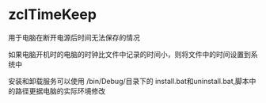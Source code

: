 # zclTimeKeep
用于电脑在断开电源后时间无法保存的情况

如果电脑开机时的电脑的时钟比文件中记录的时间小，则将文件中的时间设置到系统中

安装和卸载服务可以使用 /bin/Debug/目录下的 install.bat和uninstall.bat,脚本中的路径更据电脑的实际环境修改
